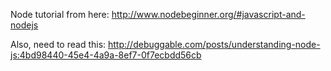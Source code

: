 Node tutorial from here:
http://www.nodebeginner.org/#javascript-and-nodejs

Also, need to read this:
http://debuggable.com/posts/understanding-node-js:4bd98440-45e4-4a9a-8ef7-0f7ecbdd56cb